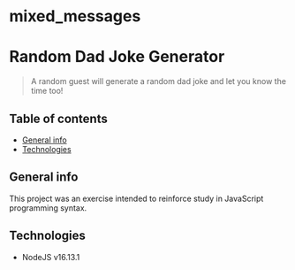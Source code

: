 # mixed_messages
# Random Dad Joke Generator #
> A random guest will generate a random dad joke and let you know the time too!

## Table of contents
* [General info](#general-info)
* [Technologies](#technologies)

## General info
This project was an exercise intended to reinforce study in JavaScript programming syntax.  

## Technologies
* NodeJS v16.13.1
